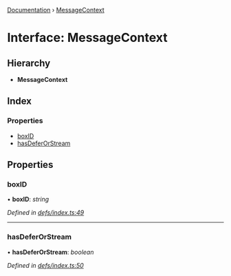 [Documentation](../README.md) › [MessageContext](messagecontext.md)

# Interface: MessageContext

## Hierarchy

* **MessageContext**

## Index

### Properties

* [boxID](messagecontext.md#boxid)
* [hasDeferOrStream](messagecontext.md#hasdeferorstream)

## Properties

###  boxID

• **boxID**: *string*

*Defined in [defs/index.ts:49](https://github.com/badbatch/graphql-box/blob/34eeb1d/packages/worker-client/src/defs/index.ts#L49)*

___

###  hasDeferOrStream

• **hasDeferOrStream**: *boolean*

*Defined in [defs/index.ts:50](https://github.com/badbatch/graphql-box/blob/34eeb1d/packages/worker-client/src/defs/index.ts#L50)*
